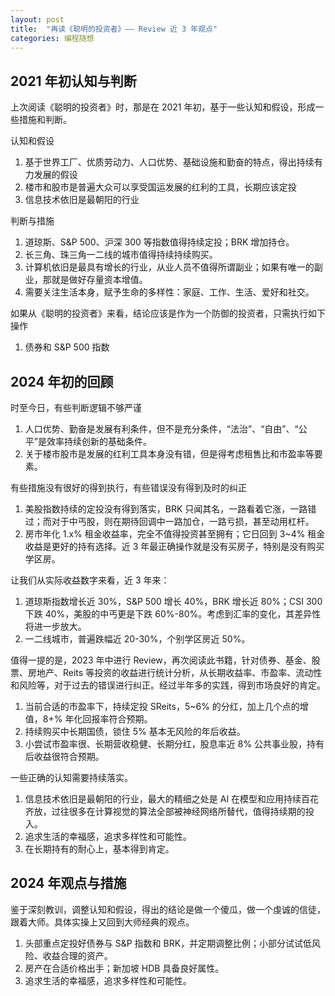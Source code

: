```yaml
---
layout: post
title:  "再读《聪明的投资者》—— Review 近 3 年观点"
categories: 编程随想
---
```


## 2021 年初认知与判断

上次阅读《聪明的投资者》时，那是在 2021 年初，基于一些认知和假设，形成一些措施和判断。

认知和假设

1. 基于世界工厂、优质劳动力、人口优势、基础设施和勤奋的特点，得出持续有力发展的假设
2. 楼市和股市是普遍大众可以享受国运发展的红利的工具，长期应该定投
3. 信息技术依旧是最朝阳的行业

判断与措施

1. 道琼斯、S&P 500、沪深 300 等指数值得持续定投；BRK 增加持仓。
2. 长三角、珠三角一二线的城市值得持续持续购买。
3. 计算机依旧是最具有增长的行业，从业人员不值得所谓副业；如果有唯一的副业，那就是做好存量资本增值。
4. 需要关注生活本身，赋予生命的多样性：家庭、工作、生活、爱好和社交。

如果从《聪明的投资者》来看，结论应该是作为一个防御的投资者，只需执行如下操作

1. 债券和 S&P 500 指数

## 2024 年初的回顾

时至今日，有些判断逻辑不够严谨

1. 人口优势、勤奋是发展有利条件，但不是充分条件，“法治”、“自由”、“公平”是效率持续创新的基础条件。
2. 关于楼市股市是发展的红利工具本身没有错，但是得考虑租售比和市盈率等要素。

有些措施没有很好的得到执行，有些错误没有得到及时的纠正

1. 美股指数持续的定投没有得到落实，BRK 只闻其名，一路看着它涨，一路错过；而对于中丐股，则在期待回调中一路加仓，一路亏损，甚至动用杠杆。
2. 房市年化 1.x% 租金收益率，完全不值得投资甚至拥有；它日回到 3~4% 租金收益是更好的持有选择。近 3 年最正确操作就是没有买房子，特别是没有购买学区房。


让我们从实际收益数字来看，近 3 年来：

1. 道琼斯指数增长近 30%，S&P 500 增长 40%，BRK 增长近 80%；CSI 300 下跌 40%，美股的中丐更是下跌 60%-80%。考虑到汇率的变化，其差异性将进一步放大。
2. 一二线城市，普遍跌幅近 20-30%，个别学区房近 50%。

值得一提的是，2023 年中进行 Review，再次阅读此书籍，针对债券、基金、股票、房地产、Reits 等投资的收益进行统计分析，从长期收益率、市盈率、流动性和风险等，对于过去的错误进行纠正。经过半年多的实践，得到市场良好的肯定。

1. 当前合适的市盈率下，持续定投 SReits，5~6% 的分红，加上几个点的增值，8+% 年化回报率符合预期。
2. 持续购买中长期国债，锁住 5% 基本无风险的年后收益。
4. 小尝试市盈率很、长期营收稳健、长期分红，股息率近 8% 公共事业股，持有后收益很符合预期。

一些正确的认知需要持续落实。

1. 信息技术依旧是最朝阳的行业，最大的精细之处是 AI 在模型和应用持续百花齐放，过往很多在计算视觉的算法全部被神经网络所替代，值得持续期的投入。
2. 追求生活的幸福感，追求多样性和可能性。
3. 在长期持有的耐心上，基本得到肯定。

## 2024 年观点与措施

鉴于深刻教训，调整认知和假设，得出的结论是做一个傻瓜，做一个虔诚的信徒，跟着大师。具体实操上又回到大师经典的观点。

1. 头部重点定投好债券与 S&P 指数和 BRK，并定期调整比例；小部分试试低风险、收益合理的资产。
2. 房产在合适价格出手；新加坡 HDB 具备良好属性。
3. 追求生活的幸福感，追求多样性和可能性。
